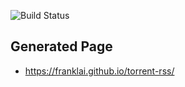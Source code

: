 ![Build Status](https://github.com/franklai/torrent-rss/workflows/gh-pages/badge.svg)

## Generated Page
* https://franklai.github.io/torrent-rss/
